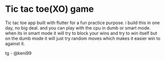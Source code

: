 # Tic tac toe(XO) game

Tic tac toe app built with flutter for a fun practice purpose. i build this in one day, no big deal. and you can play with the cpu in dumb or smart mode. when its in smart mode it will try to block your wins and try to win itself but on the dumb mode it will just try random moves which makes it easier win to against it.

tg - @keni99
